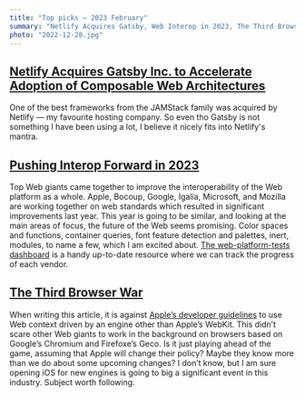 ```yaml
---
title: "Top picks — 2023 February"
summary: "Netlify Acquires Gatsby, Web Interop in 2023, The Third Browser War, "
photo: "2022-12-28.jpg"
---
```


## [Netlify Acquires Gatsby Inc. to Accelerate Adoption of Composable Web Architectures](https://www.netlify.com/press/netlify-acquires-gatsby-inc-to-accelerate-adoption-of-composable-web-architectures/)

One of the best frameworks from the JAMStack family was acquired by Netlify — my favourite hosting company. So even tho Gatsby is not something I have been using a lot, I believe it nicely fits into Netlify's mantra. 

## [Pushing Interop Forward in 2023](https://webkit.org/blog/13706/interop-2023/)

Top Web giants came together to improve the interoperability of the Web platform as a whole. Apple, Bocoup, Google, Igalia, Microsoft, and Mozilla are working together on web standards which resulted in significant improvements last year. This year is going to be similar, and looking at the main areas of focus, the future of the Web seems promising. Color spaces and functions, container queries, font feature detection and palettes, inert, modules, to name a few, which I am excited about. [The web-platform-tests dashboard](https://wpt.fyi/interop-2023) is a handy up-to-date resource where we can track the progress of each vendor.

## [The Third Browser War](https://mobiledevmemo.com/the-new-browser-wars/)

When writing this article, it is against [Apple’s developer guidelines](https://mobiledevmemo.com/the-new-browser-wars/) to use Web context driven by an engine other than Apple’s WebKit. This didn’t scare other Web giants to work in the background on browsers based on Google’s Chromium and Firefoxe’s Geco. Is it just playing ahead of the game, assuming that Apple will change their policy? Maybe they know more than we do about some upcoming changes? I don’t know, but I am sure opening iOS for new engines is going to big a significant event in this industry. Subject worth following.
